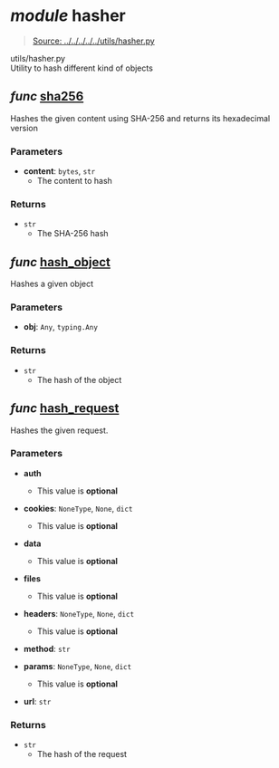 # *module* **hasher**

> [Source: ../../../../../utils/hasher.py](../../../../../utils/hasher.py#L0)

utils/hasher.py  
Utility to hash different kind of objects

## *func* [**sha256**](../../../../../utils/hasher.py#L11-L28)

Hashes the given content using SHA-256 and returns its hexadecimal version

### Parameters

- **content**: `bytes`, `str`
  - The content to hash


### Returns

- `str`
    - The SHA-256 hash

## *func* [**hash_object**](../../../../../utils/hasher.py#L31-L48)

Hashes a given object

### Parameters

- **obj**: `Any`, `typing.Any`


### Returns

- `str`
    - The hash of the object

## *func* [**hash_request**](../../../../../utils/hasher.py#L51-L82)

Hashes the given request.

### Parameters

- **auth**
  - This value is **optional**


- **cookies**: `NoneType`, `None`, `dict`
  - This value is **optional**


- **data**
  - This value is **optional**


- **files**
  - This value is **optional**


- **headers**: `NoneType`, `None`, `dict`
  - This value is **optional**


- **method**: `str`


- **params**: `NoneType`, `None`, `dict`
  - This value is **optional**


- **url**: `str`


### Returns

- `str`
    - The hash of the request
